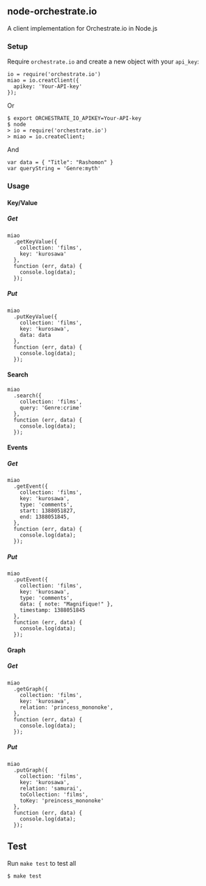 ## node-orchestrate.io

A client implementation for Orchestrate.io in Node.js

### Setup
Require `orchestrate.io` and create a new object with your `api_key`:

```
io = require('orchestrate.io')
miao = io.creatClient({
  apikey: 'Your-API-key'
});
```

Or

```
$ export ORCHESTRATE_IO_APIKEY=Your-API-key
$ node
> io = require('orchestrate.io')
> miao = io.createClient;
```

And

```
var data = { "Title": "Rashomon" }
var queryString = 'Genre:myth'
```

### Usage

#### Key/Value

##### Get
```
miao
  .getKeyValue({
    collection: 'films',
    key: 'kurosawa'
  },
  function (err, data) {
    console.log(data);
  });
```

##### Put
```
miao
  .putKeyValue({
    collection: 'films',
    key: 'kurosawa',
    data: data
  },
  function (err, data) {
    console.log(data);
  });
```

#### Search

```
miao
  .search({
    collection: 'films',
    query: 'Genre:crime'
  },
  function (err, data) {
    console.log(data);
  });
```

#### Events

##### Get
```
miao
  .getEvent({
    collection: 'films',
    key: 'kurosawa',
    type: 'comments',
    start: 1388051827,
    end: 1388051845,
  },
  function (err, data) {
    console.log(data);
  });
```

##### Put
```
miao
  .putEvent({
    collection: 'films',
    key: 'kurosawa',
    type: 'comments',
    data: { note: "Magnifique!" },
    timestamp: 1388051845
  },
  function (err, data) {
    console.log(data);
  });
```

#### Graph

##### Get
```
miao
  .getGraph({
    collection: 'films',
    key: 'kurosawa',
    relation: 'princess_mononoke',
  },
  function (err, data) {
    console.log(data);
  });
```

##### Put
```
miao
  .putGraph({
    collection: 'films',
    key: 'kurosawa',
    relation: 'samurai',
    toCollection: 'films',
    toKey: 'preincess_mononoke'
  },
  function (err, data) {
    console.log(data);
  });
```

## Test

Run `make test` to test all

```bash
$ make test
```
